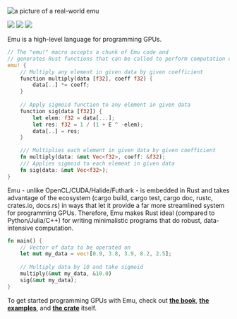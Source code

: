 ![a picture of a real-world emu](https://i.imgur.com/8CeUiar.jpg)
<!--# The Emu Programming Language-->
![](https://img.shields.io/crates/d/em.svg) ![](https://img.shields.io/crates/v/em.svg) ![](https://img.shields.io/crates/l/em.svg)

Emu is a high-level language for programming GPUs.

```rust
// The "emu!" macro accepts a chunk of Emu code and
// generates Rust functions that can be called to perform computation on the GPU
emu! {
    // Multiply any element in given data by given coefficient
    function multiply(data [f32], coeff f32) {
        data[..] *= coeff;
    }
    
    // Apply sigmoid function to any element in given data
    function sig(data [f32]) {
        let elem: f32 = data[...];
        let res: f32 = 1 / (1 + E ^ -elem);
        data[..] = res;
    }

    /// Multiplies each element in given data by given coefficient
    fn multiply(data: &mut Vec<f32>, coeff: &f32);
    /// Applies sigmoid to each element in given data
    fn sig(data: &mut Vec<f32>);
}
```
Emu - unlike OpenCL/CUDA/Halide/Futhark - is embedded in Rust and takes advantage of the ecosystem (cargo build, cargo test, cargo doc, rustc, crates.io, docs.rs) in ways that let it provide a far more streamlined system for programming GPUs. Therefore, Emu makes Rust ideal (compared to Python/Julia/C++) for writing minimalistic programs that do robust, data-intensive computation.
```rust
fn main() {
    // Vector of data to be operated on
    let mut my_data = vec![0.9, 3.8, 3.9, 8.2, 2.5];
    
    // Multiply data by 10 and take sigmoid
    multiply(&mut my_data, &10.0)
    sig(&mut my_data);
}
```

To get started programming GPUs with Emu, check out [**the book**](https://github.com/calebwin/emu/tree/master/book#the-emu-book), [**the examples**](https://github.com/calebwin/emu/tree/master/examples), and [**the crate**](https://crates.io/crates/em) itself.
